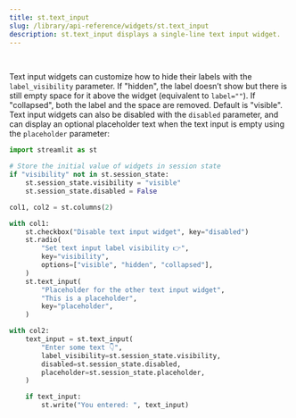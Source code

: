 ```yaml
---
title: st.text_input
slug: /library/api-reference/widgets/st.text_input
description: st.text_input displays a single-line text input widget.
---
```


<Autofunction function="streamlit.text_input" />

<br />

Text input widgets can customize how to hide their labels with the `label_visibility` parameter. If "hidden", the label doesn’t show but there is still empty space for it above the widget (equivalent to `label=""`). If "collapsed", both the label and the space are removed. Default is "visible". Text input widgets can also be disabled with the `disabled` parameter, and can display an optional placeholder text when the text input is empty using the `placeholder` parameter:

```python
import streamlit as st

# Store the initial value of widgets in session state
if "visibility" not in st.session_state:
    st.session_state.visibility = "visible"
    st.session_state.disabled = False

col1, col2 = st.columns(2)

with col1:
    st.checkbox("Disable text input widget", key="disabled")
    st.radio(
        "Set text input label visibility 👉",
        key="visibility",
        options=["visible", "hidden", "collapsed"],
    )
    st.text_input(
        "Placeholder for the other text input widget",
        "This is a placeholder",
        key="placeholder",
    )

with col2:
    text_input = st.text_input(
        "Enter some text 👇",
        label_visibility=st.session_state.visibility,
        disabled=st.session_state.disabled,
        placeholder=st.session_state.placeholder,
    )

    if text_input:
        st.write("You entered: ", text_input)
```

<Cloud src="https://doc-text-input1.streamlitapp.com/?embedded=true" height="300" />
